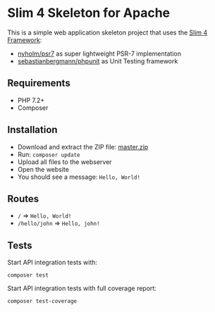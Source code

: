 # Slim 4 Skeleton for Apache

This is a simple web application skeleton project that uses the [Slim 4 Framework](https://www.slimframework.com/):

- [nyholm/psr7](https://github.com/nyholm/psr7) as super lightweight PSR-7 implementation
- [sebastianbergmann/phpunit](https://github.com/sebastianbergmann/phpunit) as Unit Testing framework

## Requirements

* PHP 7.2+
* Composer

## Installation

* Download and extract the ZIP file: [master.zip](https://github.com/odan/slim4-hello-world/archive/master.zip)
* Run: `composer update`
* Upload all files to the webserver
* Open the website
* You should see a message: `Hello, World!`

## Routes

* `/` => `Hello, World!`
* `/hello/john` => `Hello, john!`

## Tests

Start API integration tests with:

```
composer test
```

Start API integration tests with full coverage report:

```
composer test-coverage
```

